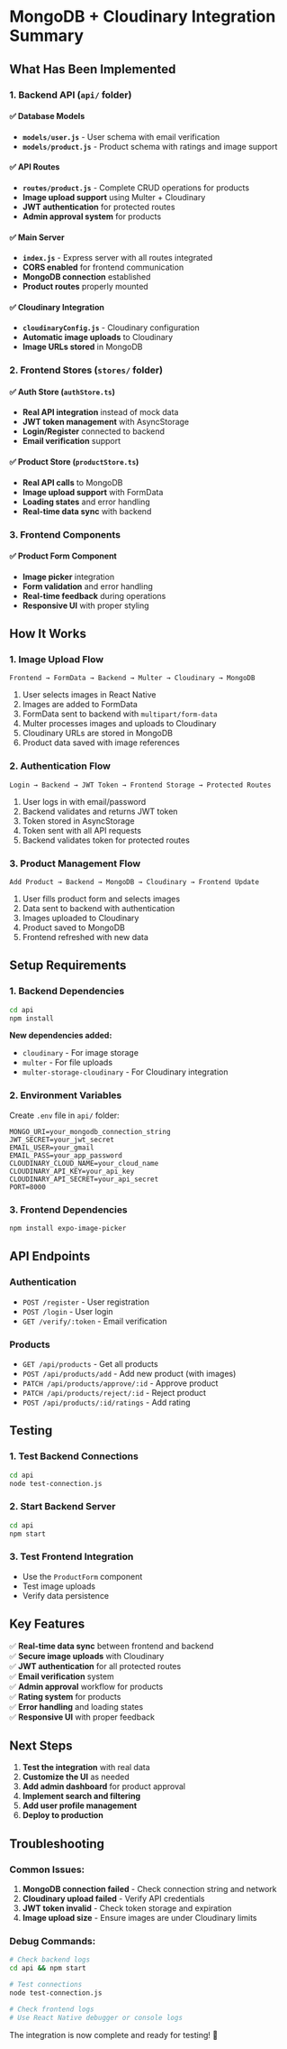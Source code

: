 # MongoDB + Cloudinary Integration Summary

## What Has Been Implemented

### 1. Backend API (`api/` folder)

#### ✅ **Database Models**

- **`models/user.js`** - User schema with email verification
- **`models/product.js`** - Product schema with ratings and image support

#### ✅ **API Routes**

- **`routes/product.js`** - Complete CRUD operations for products
- **Image upload support** using Multer + Cloudinary
- **JWT authentication** for protected routes
- **Admin approval system** for products

#### ✅ **Main Server**

- **`index.js`** - Express server with all routes integrated
- **CORS enabled** for frontend communication
- **MongoDB connection** established
- **Product routes** properly mounted

#### ✅ **Cloudinary Integration**

- **`cloudinaryConfig.js`** - Cloudinary configuration
- **Automatic image uploads** to Cloudinary
- **Image URLs stored** in MongoDB

### 2. Frontend Stores (`stores/` folder)

#### ✅ **Auth Store (`authStore.ts`)**

- **Real API integration** instead of mock data
- **JWT token management** with AsyncStorage
- **Login/Register** connected to backend
- **Email verification** support

#### ✅ **Product Store (`productStore.ts`)**

- **Real API calls** to MongoDB
- **Image upload support** with FormData
- **Loading states** and error handling
- **Real-time data sync** with backend

### 3. Frontend Components

#### ✅ **Product Form Component**

- **Image picker** integration
- **Form validation** and error handling
- **Real-time feedback** during operations
- **Responsive UI** with proper styling

## How It Works

### 1. **Image Upload Flow**

```
Frontend → FormData → Backend → Multer → Cloudinary → MongoDB
```

1. User selects images in React Native
2. Images are added to FormData
3. FormData sent to backend with `multipart/form-data`
4. Multer processes images and uploads to Cloudinary
5. Cloudinary URLs are stored in MongoDB
6. Product data saved with image references

### 2. **Authentication Flow**

```
Login → Backend → JWT Token → Frontend Storage → Protected Routes
```

1. User logs in with email/password
2. Backend validates and returns JWT token
3. Token stored in AsyncStorage
4. Token sent with all API requests
5. Backend validates token for protected routes

### 3. **Product Management Flow**

```
Add Product → Backend → MongoDB → Cloudinary → Frontend Update
```

1. User fills product form and selects images
2. Data sent to backend with authentication
3. Images uploaded to Cloudinary
4. Product saved to MongoDB
5. Frontend refreshed with new data

## Setup Requirements

### 1. **Backend Dependencies**

```bash
cd api
npm install
```

**New dependencies added:**

- `cloudinary` - For image storage
- `multer` - For file uploads
- `multer-storage-cloudinary` - For Cloudinary integration

### 2. **Environment Variables**

Create `.env` file in `api/` folder:

```env
MONGO_URI=your_mongodb_connection_string
JWT_SECRET=your_jwt_secret
EMAIL_USER=your_gmail
EMAIL_PASS=your_app_password
CLOUDINARY_CLOUD_NAME=your_cloud_name
CLOUDINARY_API_KEY=your_api_key
CLOUDINARY_API_SECRET=your_api_secret
PORT=8000
```

### 3. **Frontend Dependencies**

```bash
npm install expo-image-picker
```

## API Endpoints

### **Authentication**

- `POST /register` - User registration
- `POST /login` - User login
- `GET /verify/:token` - Email verification

### **Products**

- `GET /api/products` - Get all products
- `POST /api/products/add` - Add new product (with images)
- `PATCH /api/products/approve/:id` - Approve product
- `PATCH /api/products/reject/:id` - Reject product
- `POST /api/products/:id/ratings` - Add rating

## Testing

### 1. **Test Backend Connections**

```bash
cd api
node test-connection.js
```

### 2. **Start Backend Server**

```bash
cd api
npm start
```

### 3. **Test Frontend Integration**

- Use the `ProductForm` component
- Test image uploads
- Verify data persistence

## Key Features

✅ **Real-time data sync** between frontend and backend  
✅ **Secure image uploads** with Cloudinary  
✅ **JWT authentication** for all protected routes  
✅ **Email verification** system  
✅ **Admin approval** workflow for products  
✅ **Rating system** for products  
✅ **Error handling** and loading states  
✅ **Responsive UI** with proper feedback

## Next Steps

1. **Test the integration** with real data
2. **Customize the UI** as needed
3. **Add admin dashboard** for product approval
4. **Implement search and filtering**
5. **Add user profile management**
6. **Deploy to production**

## Troubleshooting

### **Common Issues:**

1. **MongoDB connection failed** - Check connection string and network
2. **Cloudinary upload failed** - Verify API credentials
3. **JWT token invalid** - Check token storage and expiration
4. **Image upload size** - Ensure images are under Cloudinary limits

### **Debug Commands:**

```bash
# Check backend logs
cd api && npm start

# Test connections
node test-connection.js

# Check frontend logs
# Use React Native debugger or console logs
```

The integration is now complete and ready for testing! 🎉
